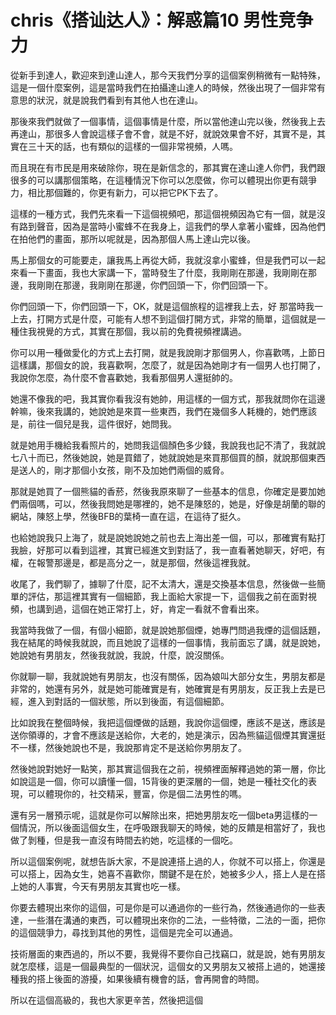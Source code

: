 # chris《搭讪达人》：解惑篇10 男性竞争力

從新手到達人，歡迎來到達山達人，那今天我們分享的這個案例稍微有一點特殊，這是一個什麼案例，這是當時我們在拍攝達山達人的時候，然後出現了一個非常有意思的狀況，就是說我們看到有其他人也在達山。

那後來我們就做了一個事情，這個事情是什麼，所以當他達山完以後，然後我上去再達山，那很多人會說這樣子會不會，就是不好，就說效果會不好，其實不是，其實在三十天的話，也有類似的這樣的一個非常視頻，人嗎。

而且現在有市民是用來破除你，現在是新信念的，那其實在達山達人你們，我們跟很多的可以講那個策略，在這種情況下你可以怎麼做，你可以體現出你更有競爭力，相比那個難的，你更有新力，可以把它PK下去了。

這樣的一種方式，我們先來看一下這個視頻吧，那這個視頻因為它有一個，就是沒有路到聲音，因為是當時小蜜蜂不在我身上，這我們的學人拿著小蜜蜂，因為他們在拍他們的畫面，那所以呢就是，因為那個人馬上達山完以後。

馬上那個女的可能要走，讓我馬上再從大師，我就沒拿小蜜蜂，但是我們可以一起來看一下畫面，我也大家講一下，當時發生了什麼，我剛剛在那邊，我剛剛在那邊，我剛剛在那邊，我剛剛在那邊，你們回頭一下，你們回頭一下。

你們回頭一下，你們回頭一下，OK，就是這個旅程的這裡我上去，好 那當時我一上去，打開方式是什麼，可能有人想不到這個打開方式，非常的簡單，這個就是一種住我視覺的方式，其實在那個，我以前的免費視頻裡講過。

你可以用一種做愛化的方式上去打開，就是我說剛才那個男人，你喜歡嗎，上節日這樣講，那個女的說，我喜歡啊，怎麼了，就是因為她剛才有一個男人也打開了，我說你怎麼，為什麼不會喜歡她，我看那個男人還挺帥的。

她還不像我的吧，我其實你看我沒有她帥，用這樣的一個方式，那我就問你在這邊幹嘛，後來我講的，她說她是來買一些東西，我們在幾個多人耗機的，她們應該是，前往一個兒是我，這件很好，她問我。

就是她用手機給我看照片的，她問我這個顏色多少錢，我說我也記不清了，我就說七八十而已，然後她說，她是買錯了，她就說她是來買那個買的顏，就說那個東西是送人的，剛才那個小女孩，剛不及加她們兩個的威脅。

那就是她買了一個熊貓的香菸，然後我原來聊了一些基本的信息，你確定是要加她們兩個嗎，可以，然後我問她是哪裡的，她不是陳怒的，她是，好像是胡蘭的聯的網站，陳怒上學，然後BFB的葉椅一直在這，在這待了挺久。

也給她說我只上海了，就是說她說她之前也去上海出差一個，可以，那確實有點打我臉，好那可以看到這裡，其實已經進文到對話了，我一直看著她聊天，好吧，有權，在報警那邊是，都是高分之一，就是那個，然後這裡我就。

收尾了，我們聊了，據聊了什麼，記不太清大，還是交換基本信息，然後做一些簡單的評估，那這裡其實有一個細節，我上面給大家提一下，這個我之前在面對視頻，也講到過，這個在她正常打上，好，肯定一看就不會看出來。

我當時我做了一個，有個小細節，就是說她那個煙，她專門問過我煙的這個話題，我在結尾的時候我就說，而且她說了這樣的一個事情，我前面忘了講，就是說她，她說她有男朋友，然後我就說，我說，什麼，說沒關係。

你就聊一聊，我就說她有男朋友，也沒有關係，因為娘叫大部分女生，男朋友都是非常的，她還有另外，就是她可能確實是有，她確實是有男朋友，反正我上去是已經，進入到對話的一個狀態，所以到後面，有這個細節。

比如說我在整個時候，我把這個煙做的話題，我說你這個煙，應該不是送，應該是送你領導的，才會不應該是送給你，大老的，她是演示，因為熊貓這個煙其實還挺不一樣，然後她說也不是，我說那肯定不是送給你男朋友了。

然後她說對她好一點笑，那其實這個我在之前，視頻裡面解釋過她的第一層，你比如說這是一個，你可以讀懂一個，15背後的更深層的一個，她是一種社交化的表現，可以體現你的，社交精采，豐富，你是個二法男性的嗎。

還有另一層預示呢，這就是你可以解除出來，把她男朋友吃一個beta男這樣的一個情況，所以後面這個女生，在呼吸跟我聊天的時候，她的反饋是相當好了，我也做了剝種，但是我一直沒有時間去約她，吃這樣的一個吃。

所以這個案例呢，就想告訴大家，不是說連搭上過的人，你就不可以搭上，你還是可以搭上，因為女生，她喜不喜歡你，關鍵不是在於，她被多少人，搭上人是在搭上她的人事實，今天有男朋友其實也吃一樣。

你要去體現出來你的這個，可是你是可以通過你的一些行為，然後通過你的一些表達，一些潛在溝通的東西，可以體現出來你的二法，一些特徵，二法的一面，把你的這個競爭力，尋找到其他的男性，這個是完全可以通過。

技術層面的東西過的，所以不要，我覺得不要你自己找竊口，就是說，她有男朋友就怎麼樣，這是一個最典型的一個狀況，這個女的又男朋友又被搭上過的，她還接種我的搭上後面的游擾，如果後續有機會的話，會再開會的時間。

所以在這個高級的，我也大家更辛苦，然後把這個